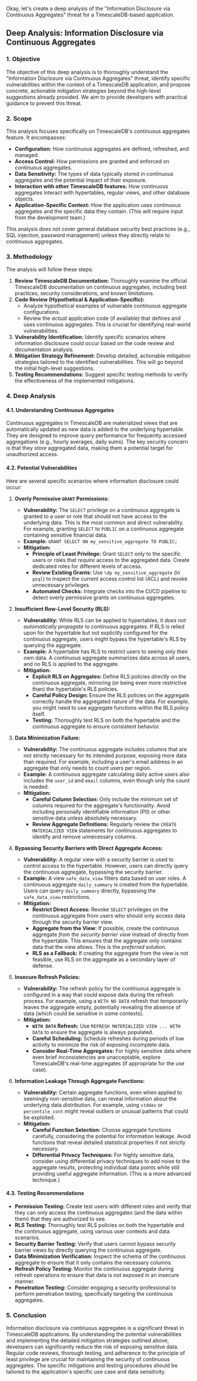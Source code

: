 Okay, let's create a deep analysis of the "Information Disclosure via Continuous Aggregates" threat for a TimescaleDB-based application.

## Deep Analysis: Information Disclosure via Continuous Aggregates

### 1. Objective

The objective of this deep analysis is to thoroughly understand the "Information Disclosure via Continuous Aggregates" threat, identify specific vulnerabilities within the context of a TimescaleDB application, and propose concrete, actionable mitigation strategies beyond the high-level suggestions already provided.  We aim to provide developers with practical guidance to prevent this threat.

### 2. Scope

This analysis focuses specifically on TimescaleDB's continuous aggregates feature.  It encompasses:

*   **Configuration:**  How continuous aggregates are defined, refreshed, and managed.
*   **Access Control:**  How permissions are granted and enforced on continuous aggregates.
*   **Data Sensitivity:**  The types of data typically stored in continuous aggregates and the potential impact of their exposure.
*   **Interaction with other TimescaleDB features:** How continuous aggregates interact with hypertables, regular views, and other database objects.
*   **Application-Specific Context:**  How the application uses continuous aggregates and the specific data they contain.  (This will require input from the development team.)

This analysis *does not* cover general database security best practices (e.g., SQL injection, password management) unless they directly relate to continuous aggregates.

### 3. Methodology

The analysis will follow these steps:

1.  **Review TimescaleDB Documentation:**  Thoroughly examine the official TimescaleDB documentation on continuous aggregates, including best practices, security considerations, and known limitations.
2.  **Code Review (Hypothetical & Application-Specific):**
    *   Analyze hypothetical examples of vulnerable continuous aggregate configurations.
    *   Review the *actual* application code (if available) that defines and uses continuous aggregates. This is crucial for identifying real-world vulnerabilities.
3.  **Vulnerability Identification:**  Identify specific scenarios where information disclosure could occur based on the code review and documentation analysis.
4.  **Mitigation Strategy Refinement:**  Develop detailed, actionable mitigation strategies tailored to the identified vulnerabilities.  This will go beyond the initial high-level suggestions.
5.  **Testing Recommendations:**  Suggest specific testing methods to verify the effectiveness of the implemented mitigations.

### 4. Deep Analysis

#### 4.1. Understanding Continuous Aggregates

Continuous aggregates in TimescaleDB are materialized views that are automatically updated as new data is added to the underlying hypertable.  They are designed to improve query performance for frequently accessed aggregations (e.g., hourly averages, daily sums).  The key security concern is that they *store* aggregated data, making them a potential target for unauthorized access.

#### 4.2. Potential Vulnerabilities

Here are several specific scenarios where information disclosure could occur:

1.  **Overly Permissive `GRANT` Permissions:**
    *   **Vulnerability:**  The `SELECT` privilege on a continuous aggregate is granted to a user or role that should not have access to the underlying data.  This is the most common and direct vulnerability.  For example, granting `SELECT` to `PUBLIC` on a continuous aggregate containing sensitive financial data.
    *   **Example:** `GRANT SELECT ON my_sensitive_aggregate TO PUBLIC;`
    *   **Mitigation:**
        *   **Principle of Least Privilege:**  Grant `SELECT` only to the specific users or roles that *require* access to the aggregated data.  Create dedicated roles for different levels of access.
        *   **Review Existing Grants:**  Use `\dp my_sensitive_aggregate` (in `psql`) to inspect the current access control list (ACL) and revoke unnecessary privileges.
        *   **Automated Checks:**  Integrate checks into the CI/CD pipeline to detect overly permissive grants on continuous aggregates.

2.  **Insufficient Row-Level Security (RLS):**
    *   **Vulnerability:**  While RLS can be applied to hypertables, it *does not automatically propagate* to continuous aggregates.  If RLS is relied upon for the hypertable but not explicitly configured for the continuous aggregate, users might bypass the hypertable's RLS by querying the aggregate.
    *   **Example:** A hypertable has RLS to restrict users to seeing only their own data.  A continuous aggregate summarizes data across all users, and no RLS is applied to the aggregate.
    *   **Mitigation:**
        *   **Explicit RLS on Aggregates:**  Define RLS policies *directly* on the continuous aggregate, mirroring (or being even more restrictive than) the hypertable's RLS policies.
        *   **Careful Policy Design:**  Ensure the RLS policies on the aggregate correctly handle the aggregated nature of the data.  For example, you might need to use aggregate functions within the RLS policy itself.
        *   **Testing:** Thoroughly test RLS on both the hypertable and the continuous aggregate to ensure consistent behavior.

3.  **Data Minimization Failure:**
    *   **Vulnerability:**  The continuous aggregate includes columns that are not strictly necessary for its intended purpose, exposing more data than required.  For example, including a user's email address in an aggregate that only needs to count users per region.
    *   **Example:**  A continuous aggregate calculating daily active users also includes the `user_id` and `email` columns, even though only the count is needed.
    *   **Mitigation:**
        *   **Careful Column Selection:**  Only include the *minimum* set of columns required for the aggregate's functionality.  Avoid including personally identifiable information (PII) or other sensitive data unless absolutely necessary.
        *   **Review Aggregate Definitions:**  Regularly review the `CREATE MATERIALIZED VIEW` statements for continuous aggregates to identify and remove unnecessary columns.

4.  **Bypassing Security Barriers with Direct Aggregate Access:**
    *   **Vulnerability:**  A regular view with a security barrier is used to control access to the hypertable.  However, users can directly query the continuous aggregate, bypassing the security barrier.
    *   **Example:** A view `safe_data_view` filters data based on user roles.  A continuous aggregate `daily_summary` is created from the hypertable.  Users can query `daily_summary` directly, bypassing the `safe_data_view` restrictions.
    *   **Mitigation:**
        *   **Restrict Direct Access:**  Revoke `SELECT` privileges on the continuous aggregate from users who should only access data through the security barrier view.
        *   **Aggregate from the View:**  If possible, create the continuous aggregate *from the security barrier view* instead of directly from the hypertable.  This ensures that the aggregate only contains data that the view allows.  This is the *preferred* solution.
        *   **RLS as a Fallback:**  If creating the aggregate from the view is not feasible, use RLS on the aggregate as a secondary layer of defense.

5.  **Insecure Refresh Policies:**
    *   **Vulnerability:**  The refresh policy for the continuous aggregate is configured in a way that could expose data during the refresh process.  For example, using a `WITH NO DATA` refresh that temporarily leaves the aggregate empty, potentially revealing the absence of data (which could be sensitive in some contexts).
    *   **Mitigation:**
        *   **`WITH DATA` Refresh:**  Use `REFRESH MATERIALIZED VIEW ... WITH DATA` to ensure the aggregate is always populated.
        *   **Careful Scheduling:**  Schedule refreshes during periods of low activity to minimize the risk of exposing incomplete data.
        *   **Consider Real-Time Aggregates:** For highly sensitive data where even brief inconsistencies are unacceptable, explore TimescaleDB's real-time aggregates (if appropriate for the use case).

6.  **Information Leakage Through Aggregate Functions:**
    *   **Vulnerability:** Certain aggregate functions, even when applied to seemingly non-sensitive data, can reveal information about the underlying data distribution. For example, using `stddev` or `percentile_cont` might reveal outliers or unusual patterns that could be exploited.
    *   **Mitigation:**
        *   **Careful Function Selection:**  Choose aggregate functions carefully, considering the potential for information leakage.  Avoid functions that reveal detailed statistical properties if not strictly necessary.
        *   **Differential Privacy Techniques:**  For highly sensitive data, consider using differential privacy techniques to add noise to the aggregate results, protecting individual data points while still providing useful aggregate information. (This is a more advanced technique.)

#### 4.3. Testing Recommendations

*   **Permission Testing:**  Create test users with different roles and verify that they can only access the continuous aggregates (and the data within them) that they are authorized to see.
*   **RLS Testing:**  Thoroughly test RLS policies on both the hypertable and the continuous aggregate, using various user contexts and data scenarios.
*   **Security Barrier Testing:**  Verify that users cannot bypass security barrier views by directly querying the continuous aggregate.
*   **Data Minimization Verification:**  Inspect the schema of the continuous aggregate to ensure that it only contains the necessary columns.
*   **Refresh Policy Testing:**  Monitor the continuous aggregate during refresh operations to ensure that data is not exposed in an insecure manner.
*   **Penetration Testing:**  Consider engaging a security professional to perform penetration testing, specifically targeting the continuous aggregates.

### 5. Conclusion

Information disclosure via continuous aggregates is a significant threat in TimescaleDB applications.  By understanding the potential vulnerabilities and implementing the detailed mitigation strategies outlined above, developers can significantly reduce the risk of exposing sensitive data.  Regular code reviews, thorough testing, and adherence to the principle of least privilege are crucial for maintaining the security of continuous aggregates.  The specific mitigations and testing procedures should be tailored to the application's specific use case and data sensitivity.